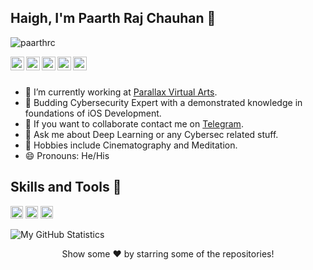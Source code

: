## Haigh, I'm Paarth Raj Chauhan 👋

<p align="left"> <img src="https://komarev.com/ghpvc/?username=paarthrc&label=Views&color=blue&style=plastic" alt="paarthrc" /> </p>

<a href="https://twitter.com/profici0us">
  <img align="left" alt="Pawan's Twitter" width="22px" src="https://cdn.jsdelivr.net/npm/simple-icons@v3/icons/twitter.svg" />
</a>
<a href="https://linkedin.com/in/paarth-raj-chauhan-5b389b1b7">
  <img align="left" alt="PRC's Linkedin" width="22px" src="https://cdn.jsdelivr.net/npm/simple-icons@v3/icons/linkedin.svg" />
</a>
<a href="https://github.com/paarthrc">
  <img align="left" alt="Paarth's Github" width="22px" src="https://cdn.jsdelivr.net/npm/simple-icons@v3/icons/github.svg" />
</a>
<a href="https://t.me/CS7355608GO">
  <img align="left" alt="Parth's Telegram" width="22px" src="https://cdn.jsdelivr.net/npm/simple-icons@v3/icons/telegram.svg" />
</a>
<a href="https://instagram.com/spooftooph/">
  <img align="left" alt="PRC's Instagram" width="22px" src="https://cdn.jsdelivr.net/npm/simple-icons@v3/icons/instagram.svg" />
</a>
<br/>
<br/>



- 🔭 I’m currently working at [Parallax Virtual Arts](https://pvaindia.com/).
- 🌱 Budding Cybersecurity Expert with a demonstrated knowledge in foundations of iOS Development.
- 👯 If you want to collaborate contact me on [Telegram](https://t.me/prcios/).
- 💬 Ask me about Deep Learning or any Cybersec related stuff.
- 🎥 Hobbies include Cinematography and Meditation.
- 😄 Pronouns: He/His 
 
  
## Skills and Tools 🔰

<code><img height="20" src="https://img.shields.io/badge/swift-%23FA7343.svg?&style=for-the-badge&logo=swift&logoColor=white"></code>
<code><img height="20" src="https://img.shields.io/badge/adobe%20-%23FF0000.svg?&style=for-the-badge&logo=adobe&logoColor=white"></code> 
<code><img height="20" src="https://img.shields.io/badge/kali-linux-blue/?style=for-the-badge&logo=appveyor"></code>

![My GitHub Statistics](https://github-readme-stats.vercel.app/api?username=paarthrc&show_icons=true&theme=tokyonight)

<div align="center">
Show some ❤️ by starring some of the repositories!
</div>


